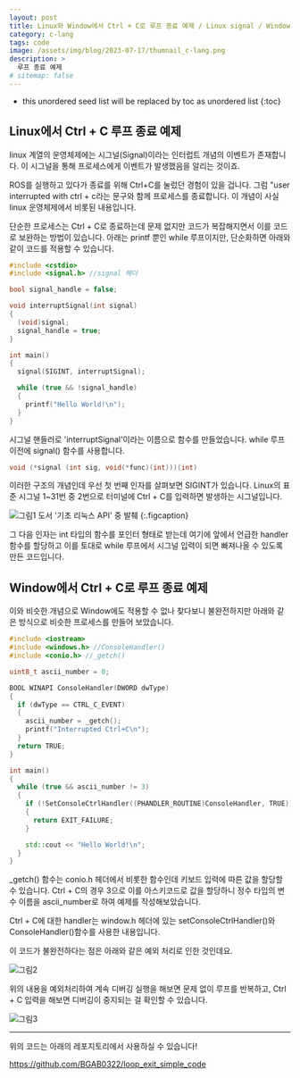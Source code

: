 ```yaml
---
layout: post
title: Linux와 Window에서 Ctrl + C로 루프 종료 예제 / Linux signal / Window conio
category: c-lang
tags: code
image: /assets/img/blog/2023-07-17/thumnail_c-lang.png
description: >
  루프 종료 예제
# sitemap: false
---
```


* this unordered seed list will be replaced by toc as unordered list
{:toc}

## Linux에서 Ctrl + C 루프 종료 예제
linux 계열의 운영체제에는 시그널(Signal)이라는 인터럽트 개념의 이벤트가 존재합니다. 이 시그널을 통해 프로세스에게 이벤트가 발생했음을 알리는 것이죠.​

ROS를 실행하고 있다가 종료를 위해 Ctrl+C를 눌렀던 경험이 있을 겁니다. 그럼 "user interrupted with ctrl + c라는 문구와 함께 프로세스를 종료합니다. 이 개념이 사실 linux 운영체제에서 비롯된 내용입니다.​

단순한 프로세스는 Ctrl + C로 종료하는데 문제 없지만 코드가 복잡해지면서 이를 코드로 보완하는 방법이 있습니다. 아래는 printf 뿐인 while 루프이지만, 단순화하면 아래와 같이 코드를 적용할 수 있습니다. 

~~~cpp
#include <cstdio>
#include <signal.h> //signal 헤더

bool signal_handle = false;

void interruptSignal(int signal)
{
  (void)signal;
  signal_handle = true;
}

int main()
{
  signal(SIGINT, interruptSignal);

  while (true && !signal_handle)
  {
    printf("Hello World!\n");
  }
}
~~~

시그널 핸들러로 'interruptSignal'이라는 이름으로 함수를 만들었습니다. while 루프 이전에 signal() 함수를 사용합니다. ​

~~~cpp
void (*signal (int sig, void(*func)(int)))(int) 
~~~

이러한 구조의 개념인데 우선 첫 번째 인자를 살펴보면 SIGINT가 있습니다.
Linux의 표준 시그널 1~31번 중 2번으로 터미널에 Ctrl + C를 입력하면 발생하는 시그널입니다.<br>

![그림1](https://github.com/BGAB0322/bgab.github.io/blob/main/assets/img/blog/2023-07-17/linux-signal_1.png?raw=true)
도서 '기초 리눅스 API' 중 발췌
{:.figcaption}

그 다음 인자는 int 타입의 함수를 포인터 형태로 받는데 여기에 앞에서 언급한 handler 함수를 할당하고 이를 토대로 while 루프에서 시그널 입력이 되면 빠져나올 수 있도록 만든 코드입니다.

## Window에서 Ctrl + C로 루프 종료 예제
이와 비슷한 개념으로 Window에도 적용할 수 없나 찾다보니 불완전하지만 아래와 같은 방식으로 비슷한 프로세스를 만들어 보았습니다.

~~~cpp
#include <iostream>
#include <windows.h> //ConsoleHandler()
#include <conio.h> //_getch()

uint8_t ascii_number = 0;

BOOL WINAPI ConsoleHandler(DWORD dwType)
{
  if (dwType == CTRL_C_EVENT)
  {
    ascii_number = _getch();
    printf("Interrupted Ctrl+C\n");
  }
  return TRUE;
}

int main()
{
  while (true && ascii_number != 3)
  {
    if (!SetConsoleCtrlHandler((PHANDLER_ROUTINE)ConsoleHandler, TRUE))
    {
      return EXIT_FAILURE;
    }

    std::cout << "Hello World!\n";
  }
}
~~~

_getch() 함수는 conio.h 헤더에서 비롯한 함수인데 키보드 입력에 따른 값을 할당할 수 있습니다. Ctrl + C의 경우 3으로 이를 아스키코드로 값을 할당하니 정수 타입의 변수 이름을 ascii_number로 하여 예제를 작성해보았습니다. 

Ctrl + C에 대한 handler는 window.h 헤더에 있는 setConsoleCtrlHandler()와 ConsoleHandler()함수를 사용한 내용입니다.

이 코드가 불완전하다는 점은 아래와 같은 예외 처리로 인한 것인데요. 

![그림2](https://github.com/BGAB0322/bgab.github.io/blob/main/assets/img/blog/2023-07-17/linux-signal_2.png?raw=true)

위의 내용을 예외처리하여 계속 디버깅 실행을 해보면 문제 없이 루프를 반복하고, Ctrl + C 입력을 해보면 디버깅이 중지되는 걸 확인할 수 있습니다.

![그림3](https://github.com/BGAB0322/bgab.github.io/blob/main/assets/img/blog/2023-07-17/linux-signal_3.png?raw=true)

---

위의 코드는 아래의 레포지토리에서 사용하실 수 있습니다!

https://github.com/BGAB0322/loop_exit_simple_code